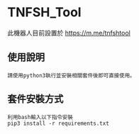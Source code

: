 # TNFSH_Tool
此機器人目前設置於 https://m.me/tnfshtool

## 使用說明
```
請使用python3執行並安裝相關套件後即可直接使用。
```

## 套件安裝方式
```
利用bash輸入以下指令安裝
pip3 install -r requirements.txt
```
